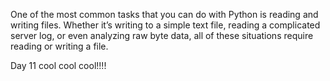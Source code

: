 One of the most common tasks that you can do with Python is reading and writing files. 
Whether it’s writing to a simple text file, reading a complicated server log, 
or even analyzing raw byte data, 
all of these situations require reading or writing a file.


Day 11 cool cool cool!!!!